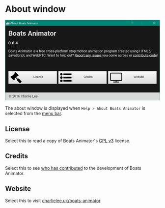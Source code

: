 # About window
![About window](../img/about-window.png)

The about window is displayed when `Help > About Boats Animator` is selected from the [menu bar](main-window.md#menu-bar).

## License
Select this to read a copy of Boats Animator's [GPL v3](https://github.com/BoatsAreRockable/animator/blob/master/LICENSE) license.

## Credits
Select this to see [who has contributed](https://github.com/BoatsAreRockable/animator/graphs/contributors) to the development of Boats Animator.

## Website
Select this to visit [charlielee.uk/boats-animator](http://charlielee.uk/boats-animator).
